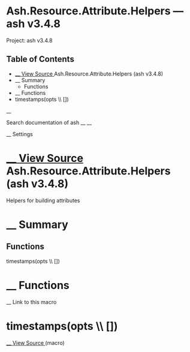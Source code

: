 # Ash.Resource.Attribute.Helpers — ash v3.4.8

Project: ash v3.4.8

## Table of Contents

- [ __ View Source ](external_link) Ash.Resource.Attribute.Helpers (ash v3.4.8)
- __ Summary
  - Functions
- __ Functions
- timestamps(opts \\\ [])

__

Search documentation of ash __ __

__ Settings

#  [ __ View Source ](external_link) Ash.Resource.Attribute.Helpers (ash v3.4.8)

Helpers for building attributes

#  __ Summary

##  Functions

timestamps(opts \\\ [])

#  __ Functions

__ Link to this macro

# timestamps(opts \\\ [])

[ __ View Source ](external_link) (macro)
